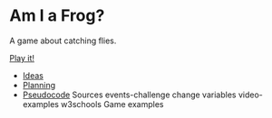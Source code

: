 # Am I a Frog?

A game about catching flies.

[Play it!](https://pippinbarr.github.io/cart253-examples/topics/making/frogfrogfrog/index.html)

- [Ideas](./ideas.md)
- [Planning](./planning.md)
- [Pseudocode](./pseudocode.md)
Sources
events-challenge 
change variables video-examples
w3schools Game examples
